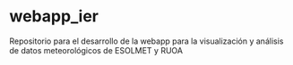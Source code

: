 # webapp_ier
Repositorio para el desarrollo de la webapp para la visualización y análisis de datos meteorológicos de ESOLMET y RUOA
